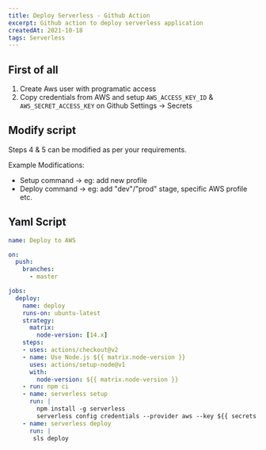 ```yaml
---
title: Deploy Serverless - Github Action
excerpt: Github action to deploy serverless application
createdAt: 2021-10-18
tags: Serverless
---
```


## First of all

1. Create Aws user with programatic access
2. Copy credentials from AWS and setup `AWS_ACCESS_KEY_ID` & `AWS_SECRET_ACCESS_KEY` on Github Settings -> Secrets

## Modify script

Steps 4 & 5 can be modified as per your requirements. 

Example Modifications: 
- Setup command -> eg: add new profile
- Deploy command -> eg: add "dev"/"prod" stage, specific AWS profile etc.


## Yaml Script

```yml
name: Deploy to AWS

on:
  push:
    branches:
      - master

jobs:
  deploy:
    name: deploy
    runs-on: ubuntu-latest
    strategy:
      matrix:
        node-version: [14.x]
    steps:
    - uses: actions/checkout@v2
    - name: Use Node.js ${{ matrix.node-version }}
      uses: actions/setup-node@v1
      with:
        node-version: ${{ matrix.node-version }}
    - run: npm ci
    - name: serverless setup
      run: |
        npm install -g serverless
        serverless config credentials --provider aws --key ${{ secrets.AWS_ACCESS_KEY_ID }} --secret ${{ secrets.AWS_SECRET_ACCESS_KEY }}
    - name: serverless deploy
      run: |
       sls deploy
```